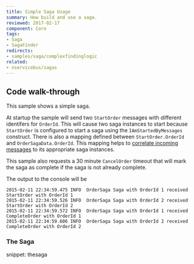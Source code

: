```yaml
---
title: Simple Saga Usage
summary: How build and use a saga.
reviewed: 2017-02-17
component: Core
tags:
- Saga
- SagaFinder
redirects:
- samples/saga/complexfindinglogic
related:
- nservicebus/sagas
---
```


## Code walk-through

This sample shows a simple saga.

At startup the sample will send two `StartOrder` messages with different identifers for `OrderId`. This will cause two saga instances to start because `StartOrder` is configured to start a saga using the `IAmStartedByMessages` construct. There is also a mapping defined between `StartOrder.OrderId` and `OrderSagaData.OrderId`. This mapping helps to [correlate incoming messages](/nservicebus/sagas/message-correlation.md) to its appropriate saga instances. 

This sample also requests a 30 minute `CancelOrder` timeout that will mark the saga as complete if the saga is not already complete.

The output to the console will be

```no-highlight
2015-02-11 22:34:59.475 INFO  OrderSaga Saga with OrderId 1 received StartOrder with OrderId 1
2015-02-11 22:34:59.526 INFO  OrderSaga Saga with OrderId 2 received StartOrder with OrderId 2
2015-02-11 22:34:59.572 INFO  OrderSaga Saga with OrderId 1 received CompleteOrder with OrderId 1
2015-02-11 22:34:59.606 INFO  OrderSaga Saga with OrderId 2 received CompleteOrder with OrderId 2
```


### The Saga

snippet: thesaga
